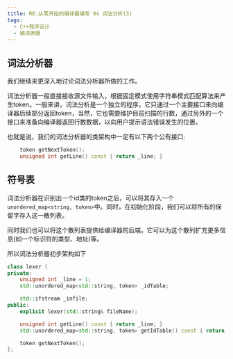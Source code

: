 ```yaml
---
title: RE:从零开始的编译器编写 04 词法分析(3)
tags: 
  - C++程序设计
  - 编译原理
---
```


## 词法分析器

我们继续来更深入地讨论词法分析器所做的工作。

词法分析器一般直接接收源文件输入，根据固定模式使用字符串模式匹配算法来产生token。一般来讲，词法分析是一个独立的程序，它只通过一个主要接口来向编译器后续部分返回token，当然，它也需要维护目前扫描的行数，通过另外的一个接口来准备向编译器返回行数数据，以向用户提示语法错误发生的位置。

也就是说，我们的词法分析器的类架构中一定有以下两个公有接口:

```cpp
    token getNextToken();
    unsigned int getLine() const { return _line; }
```

## 符号表

词法分析器在识别出一个id类的token之后，可以将其存入一个`unordered_map<string, token>`中。同时，在初始化阶段，我们可以将所有的保留字存入这一散列表。

同时我们也可以将这个散列表提供给编译器的后端，它可以为这个散列扩充更多信息(如一个标识符的类型、地址)等。

所以词法分析器初步架构如下

```cpp
class lexer {
private:
    unsigned int _line = 1;
    std::unordered_map<std::string, token> _idTable;

    std::ifstream _infile;
public:
    explicit lexer(std::string& fileName);

    unsigned int getLine() const { return _line; }
    std::unordered_map<std::string, token> getIdTable() const { return _idTable; }

    token getNextToken();
};
```

